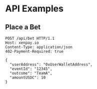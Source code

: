 # API Examples

## Place a Bet

```http
POST /api/bet HTTP/1.1
Host: xenpay.io
Content-Type: application/json
402-Payment-Required: true

{
  "userAddress": "0xUserWalletAddress",
  "eventId": "12345",
  "outcome": "TeamA",
  "amountUSDC": 10
}
